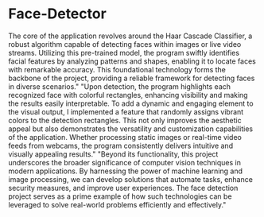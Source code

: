 # Face-Detector
The core of the application revolves around the Haar Cascade Classifier, a robust algorithm capable of detecting faces within images or live video streams. Utilizing this pre-trained model, the program swiftly identifies facial features by analyzing patterns and shapes, enabling it to locate faces with remarkable accuracy. This foundational technology forms the backbone of the project, providing a reliable framework for detecting faces in diverse scenarios."
"Upon detection, the program highlights each recognized face with colorful rectangles, enhancing visibility and making the results easily interpretable. To add a dynamic and engaging element to the visual output, I implemented a feature that randomly assigns vibrant colors to the detection rectangles. This not only improves the aesthetic appeal but also demonstrates the versatility and customization capabilities of the application. Whether processing static images or real-time video feeds from webcams, the program consistently delivers intuitive and visually appealing results."
"Beyond its functionality, this project underscores the broader significance of computer vision techniques in modern applications. By harnessing the power of machine learning and image processing, we can develop solutions that automate tasks, enhance security measures, and improve user experiences. The face detection project serves as a prime example of how such technologies can be leveraged to solve real-world problems efficiently and effectively."
